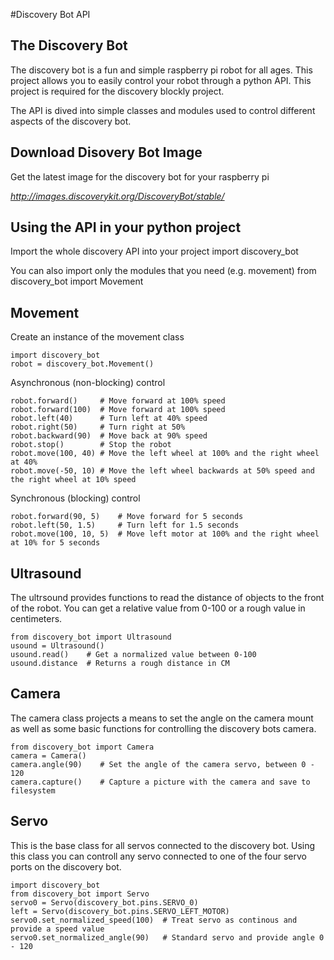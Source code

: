 #Discovery Bot API

## The Discovery Bot

The discovery bot is a fun and simple raspberry pi robot for all ages. This project allows you to easily control your robot through a python API. This project is required for the discovery blockly project. 

The API is dived into simple classes and modules used to control different aspects of the discovery bot.

## Download Disovery Bot Image
Get the latest image for the discovery bot for your raspberry pi

*http://images.discoverykit.org/DiscoveryBot/stable/*

## Using the API in your python project

Import the whole discovery API into your project
    import discovery_bot

You can also import only the modules that you need (e.g. movement)
    from discovery_bot import Movement

## Movement

Create an instance of the movement class

    import discovery_bot
    robot = discovery_bot.Movement()

Asynchronous (non-blocking) control

    robot.forward()     # Move forward at 100% speed
    robot.forward(100)  # Move forward at 100% speed
    robot.left(40)      # Turn left at 40% speed
    robot.right(50)     # Turn right at 50%
    robot.backward(90)  # Move back at 90% speed
    robot.stop()        # Stop the robot
    robot.move(100, 40) # Move the left wheel at 100% and the right wheel at 40%
    robot.move(-50, 10) # Move the left wheel backwards at 50% speed and the right wheel at 10% speed

Synchronous (blocking) control

    robot.forward(90, 5)    # Move forward for 5 seconds
    robot.left(50, 1.5)     # Turn left for 1.5 seconds
    robot.move(100, 10, 5)  # Move left motor at 100% and the right wheel at 10% for 5 seconds

## Ultrasound
The ultrsound provides functions to read the distance of objects to the front of the robot. You can get a relative value from 0-100 or a rough value in centimeters.

    from discovery_bot import Ultrasound
    usound = Ultrasound()
    usound.read()    # Get a normalized value between 0-100
    usound.distance  # Returns a rough distance in CM

## Camera
The camera class projects a means to set the angle on the camera mount as well as some basic functions for controlling the discovery bots camera.

    from discovery_bot import Camera
    camera = Camera()
    camera.angle(90)    # Set the angle of the camera servo, between 0 - 120
    camera.capture()    # Capture a picture with the camera and save to filesystem
    
## Servo
This is the base class for all servos connected to the discovery bot. Using this class you can controll any servo connected to one of the four servo ports on the discovery bot.

    import discovery_bot
    from discovery_bot import Servo
    servo0 = Servo(discovery_bot.pins.SERVO_0)
    left = Servo(discovery_bot.pins.SERVO_LEFT_MOTOR)
    servo0.set_normalized_speed(100)  # Treat servo as continous and provide a speed value
    servo0.set_normalized_angle(90)   # Standard servo and provide angle 0 - 120
    
    
